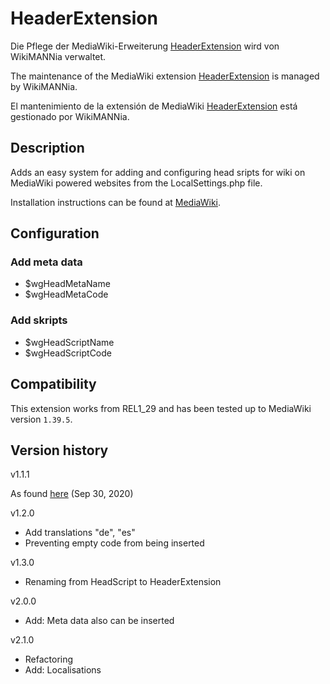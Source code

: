 # HeaderExtension

Die Pflege der MediaWiki-Erweiterung [HeaderExtension](https://www.mediawiki.org/wiki/Extension:HeaderExtension) wird von WikiMANNia verwaltet.

The maintenance of the MediaWiki extension [HeaderExtension](https://www.mediawiki.org/wiki/Extension:HeaderExtension) is managed by WikiMANNia.

El mantenimiento de la extensión de MediaWiki [HeaderExtension](https://www.mediawiki.org/wiki/Extension:HeaderExtension) está gestionado por WikiMANNia.

## Description

Adds an easy system for adding and configuring head sripts for wiki on MediaWiki powered websites from the LocalSettings.php file.

Installation instructions can be found at [MediaWiki](http://www.mediawiki.org/wiki/Extension:HeaderExtension).

## Configuration

### Add meta data

* $wgHeadMetaName
* $wgHeadMetaCode

### Add skripts

* $wgHeadScriptName
* $wgHeadScriptCode

## Compatibility

This extension works from REL1_29 and has been tested up to MediaWiki version `1.39.5`.

## Version history

v1.1.1

As found [here](https://github.com/wikimedia/mediawiki-extensions-HeadScript) (Sep 30, 2020)

v1.2.0

* Add translations "de", "es"
* Preventing empty code from being inserted

v1.3.0

* Renaming from HeadScript to HeaderExtension

v2.0.0

* Add: Meta data also can be inserted

v2.1.0

* Refactoring
* Add: Localisations
